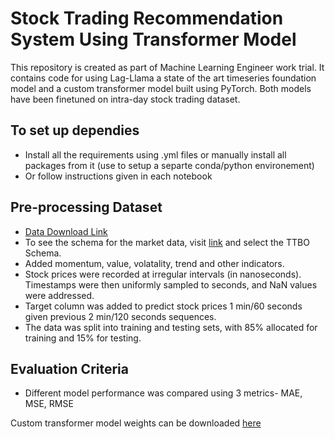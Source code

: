 # Stock Trading Recommendation System Using Transformer Model

This repository is created as part of Machine Learning Engineer work trial. It contains code for using Lag-Llama a state of the art timeseries foundation model and a custom transformer model built using PyTorch. Both models have been finetuned on intra-day stock trading dataset.

## To set up dependies
- Install all the requirements using .yml files or manually install all packages from it (use to setup a separte conda/python environement)
- Or follow instructions given in each notebook

## Pre-processing Dataset
- [Data Download Link](https://drive.google.com/file/d/1e-r9DVETTP7hqg9qNzxaZ_asFcup0FaK/view?usp=sharing)
-	To see the schema for the market data, visit [link](https://databento.com/datasets/XNAS.ITCH) and select the TTBO Schema.
- Added momentum, value, volatality, trend and other indicators.
-	Stock prices were recorded at irregular intervals (in nanoseconds). Timestamps were then uniformly sampled to seconds, and NaN values were addressed.
-	Target column was added to predict stock prices 1 min/60 seconds given previous 2 min/120 seconds sequences.
-	The data was split into training and testing sets, with 85% allocated for training and 15% for testing.

## Evaluation Criteria
- Different model performance was compared using 3 metrics- MAE, MSE, RMSE

Custom transformer model weights can be downloaded [here](https://drive.google.com/file/d/1-DcDvLx7F68AJUy_-qhRQsA8FghDpfus/view?usp=drive_link)

